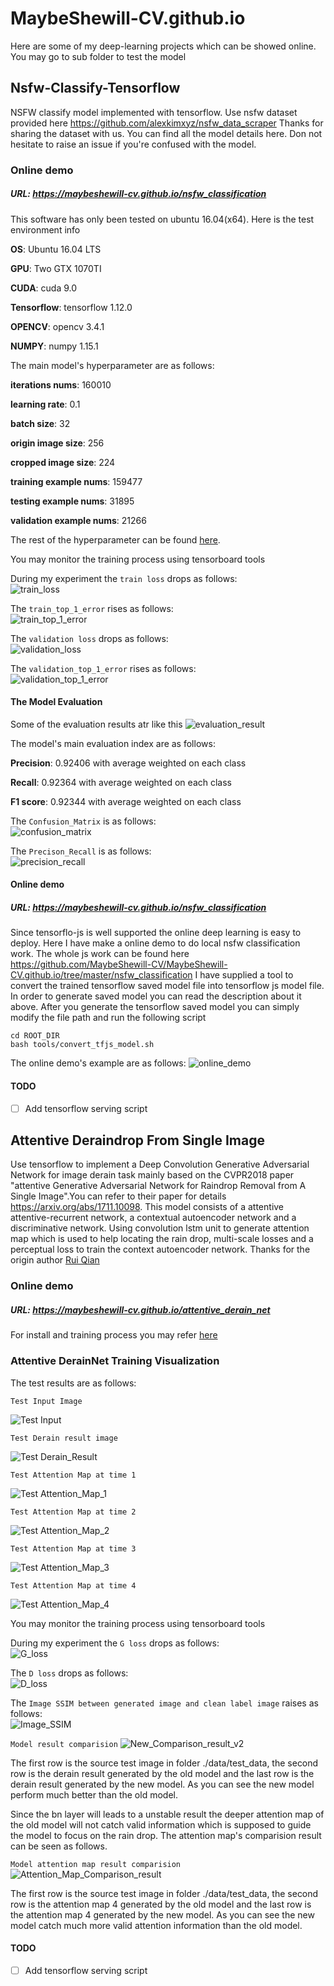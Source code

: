 # MaybeShewill-CV.github.io

Here are some of my deep-learning projects which can be showed online. 
You may go to sub folder to test the model

## Nsfw-Classify-Tensorflow
NSFW classify model implemented with tensorflow. Use nsfw dataset provided here
https://github.com/alexkimxyz/nsfw_data_scraper Thanks for sharing the dataset
with us. You can find all the model details here. Don not hesitate to raise an
issue if you're confused with the model.

### Online demo

##### URL: https://maybeshewill-cv.github.io/nsfw_classification

This software has only been tested on ubuntu 16.04(x64). Here is the test environment
info

**OS**: Ubuntu 16.04 LTS

**GPU**: Two GTX 1070TI 

**CUDA**: cuda 9.0

**Tensorflow**: tensorflow 1.12.0

**OPENCV**: opencv 3.4.1

**NUMPY**: numpy 1.15.1

The main model's hyperparameter are as follows:

**iterations nums**: 160010

**learning rate**: 0.1

**batch size**: 32

**origin image size**: 256

**cropped image size**: 224

**training example nums**: 159477

**testing example nums**: 31895

**validation example nums**: 21266

The rest of the hyperparameter can be found [here](https://github.com/MaybeShewill-CV/nsfw-classification-tensorflow/blob/master/config/global_config.py).

You may monitor the training process using tensorboard tools

During my experiment the `train loss` drops as follows:  
![train_loss](/nsfw_classification/data/images/avg_train_loss.png)

The `train_top_1_error` rises as follows:  
![train_top_1_error](/nsfw_classification/data/images/avg_train_top1_error.png)

The `validation loss` drops as follows:  
![validation_loss](/nsfw_classification/data/images/avg_val_loss.png)

The `validation_top_1_error` rises as follows:  
![validation_top_1_error](/nsfw_classification/data/images/avg_val_top1_error.png)

#### The Model Evaluation 

Some of the evaluation results atr like this 
![evaluation_result](/nsfw_classification/data/images/evaluation_nsfw.png)

The model's main evaluation index are as follows:

**Precision**: 0.92406 with average weighted on each class

**Recall**: 0.92364 with average weighted on each class

**F1 score**: 0.92344 with average weighted on each class

The `Confusion_Matrix` is as follows:  
![confusion_matrix](/nsfw_classification/data/images/confusion_matrix.png)

The `Precison_Recall` is as follows:  
![precision_recall](/nsfw_classification/data/images/precision_recall.png)


#### Online demo

##### URL: https://maybeshewill-cv.github.io/nsfw_classification

Since tensorflo-js is well supported the online deep learning is easy to deploy.
Here I have make a online demo to do local nsfw classification work. The whole js work
can be found here https://github.com/MaybeShewill-CV/MaybeShewill-CV.github.io/tree/master/nsfw_classification
I have supplied a tool to convert the trained tensorflow saved model file into 
tensorflow js model file. In order to generate saved model you can read the 
description about it above. After you generate the tensorflow saved model you 
can simply modify the file path and run the following script

```
cd ROOT_DIR
bash tools/convert_tfjs_model.sh
```
The online demo's example are as follows:
![online_demo](/nsfw_classification/data/images/online_demo.png)

#### TODO
- [ ] Add tensorflow serving script

## Attentive Deraindrop From Single Image
Use tensorflow to implement a Deep Convolution Generative Adversarial 
Network for image derain task mainly based on the CVPR2018 paper 
"attentive Generative Adversarial Network for Raindrop 
Removal from A Single Image".You can refer to their paper for details 
https://arxiv.org/abs/1711.10098. This model consists of a attentive 
attentive-recurrent network, a contextual autoencoder network and a 
discriminative network. Using convolution lstm unit to generate attention 
map which is used to help locating the rain drop, multi-scale losses and 
a perceptual loss to train the context autoencoder network. Thanks for 
the origin author [Rui Qian](https://github.com/rui1996)

### Online demo

##### URL: https://maybeshewill-cv.github.io/attentive_derain_net

For install and training process you may refer [here](https://github.com/MaybeShewill-CV/attentive-gan-derainnet)

### Attentive DerainNet Training Visualization

The test results are as follows:

`Test Input Image`

![Test Input](/attentive_derain_net/data/images/src_img.png)

`Test Derain result image`

![Test Derain_Result](/attentive_derain_net/data/images/derain_ret.png)

`Test Attention Map at time 1`

![Test Attention_Map_1](/attentive_derain_net/data/images/atte_map_1.png)

`Test Attention Map at time 2`

![Test Attention_Map_2](/attentive_derain_net/data/images/atte_map_2.png)

`Test Attention Map at time 3`

![Test Attention_Map_3](/attentive_derain_net/data/images/atte_map_3.png)

`Test Attention Map at time 4`

![Test Attention_Map_4](/attentive_derain_net/data/images/atte_map_4.png)

You may monitor the training process using tensorboard tools

During my experiment the `G loss` drops as follows:  
![G_loss](/attentive_derain_net/data/images/g_loss.png)

The `D loss` drops as follows:  
![D_loss](/attentive_derain_net/data/images/d_loss.png)

The `Image SSIM between generated image and clean label image` raises as follows:  
![Image_SSIM](/attentive_derain_net/data/images/image_ssim.png)

`Model result comparision`
![New_Comparison_result_v2](/attentive_derain_net/data/images/model_comparision_v2.png)

The first row is the source test image in folder ./data/test_data, the
second row is the derain result generated by the old model and the last
row is the derain result generated by the new model. As you can see the
new model perform much better than the old model.

Since the bn layer will leads to a unstable result the deeper attention 
map of the old model will not catch valid information which is supposed
to guide the model to focus on the rain drop. The attention map's 
comparision result can be seen as follows.

`Model attention map result comparision`
![Attention_Map_Comparison_result](/attentive_derain_net/data/images/attention_map_comparision_rsult.png)

The first row is the source test image in folder ./data/test_data, the
second row is the attention map 4 generated by the old model and the 
last row is the attention map 4 generated by the new model. As you can 
see the new model catch much more valid attention information than the
old model.

#### TODO
- [ ] Add tensorflow serving script